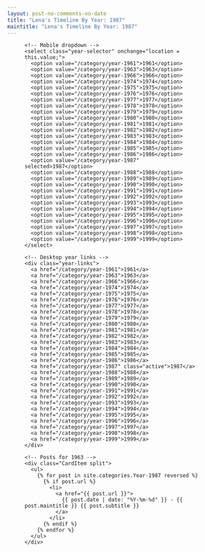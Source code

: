 ```yaml
---
layout: post-no-comments-no-date
title: "Lena's Timeline By Year: 1987"
maintitle: "Lena's Timeline By Year: 1987"
---
```


<figure class="fig3">
  <div class="CardLayout">

    <!-- Mobile dropdown -->
    <select class="year-selector" onchange="location = this.value;">
      <option value="/category/year-1961">1961</option>
      <option value="/category/year-1963">1963</option>
      <option value="/category/year-1966">1966</option>
      <option value="/category/year-1974">1974</option>
      <option value="/category/year-1975">1975</option>
      <option value="/category/year-1976">1976</option>
      <option value="/category/year-1977">1977</option>
      <option value="/category/year-1978">1978</option>
      <option value="/category/year-1979">1979</option>
      <option value="/category/year-1980">1980</option>
      <option value="/category/year-1981">1981</option>
      <option value="/category/year-1982">1982</option>
      <option value="/category/year-1983">1983</option>
      <option value="/category/year-1984">1984</option>
      <option value="/category/year-1985">1985</option>
      <option value="/category/year-1986">1986</option>
      <option value="/category/year-1987" selected>1987</option>
      <option value="/category/year-1988">1988</option>
      <option value="/category/year-1989">1989</option>
      <option value="/category/year-1990">1990</option>
      <option value="/category/year-1991">1991</option>
      <option value="/category/year-1992">1992</option>
      <option value="/category/year-1993">1993</option>
      <option value="/category/year-1994">1994</option>
      <option value="/category/year-1995">1995</option>
      <option value="/category/year-1996">1996</option>
      <option value="/category/year-1997">1997</option>
      <option value="/category/year-1998">1998</option>
      <option value="/category/year-1999">1999</option>
    </select>

    <!-- Desktop year links -->
    <div class="year-links">
      <a href="/category/year-1961">1961</a>
      <a href="/category/year-1963">1963</a>
      <a href="/category/year-1966">1966</a>
      <a href="/category/year-1974">1974</a>
      <a href="/category/year-1975">1975</a>
      <a href="/category/year-1976">1976</a>
      <a href="/category/year-1977">1977</a>
      <a href="/category/year-1978">1978</a>
      <a href="/category/year-1979">1979</a>
      <a href="/category/year-1980">1980</a>
      <a href="/category/year-1981">1981</a>
      <a href="/category/year-1982">1982</a>
      <a href="/category/year-1983">1983</a>
      <a href="/category/year-1984">1984</a>
      <a href="/category/year-1985">1985</a>
      <a href="/category/year-1986">1986</a>
      <a href="/category/year-1987" class="active">1987</a>
      <a href="/category/year-1988">1988</a>
      <a href="/category/year-1989">1989</a>
      <a href="/category/year-1990">1990</a>
      <a href="/category/year-1991">1991</a>
      <a href="/category/year-1992">1992</a>
      <a href="/category/year-1993">1993</a>
      <a href="/category/year-1994">1994</a>
      <a href="/category/year-1995">1995</a>
      <a href="/category/year-1996">1996</a>
      <a href="/category/year-1997">1997</a>
      <a href="/category/year-1998">1998</a>
      <a href="/category/year-1999">1999</a>
    </div>

    <!-- Posts for 1963 -->
    <div class="CardItem split">
      <ul>
        {% for post in site.categories.Year-1987 reversed %}
          {% if post.url %}
            <li>
              <a href="{{ post.url }}">
                {{ post.date | date: "%Y-%m-%d" }} - {{ post.maintitle }} {{ post.subtitle }}
              </a>
            </li>
          {% endif %}
        {% endfor %}
      </ul>
    </div>
  </div>
</figure>
